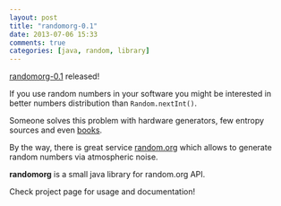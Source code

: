 ```yaml
---
layout: post
title: "randomorg-0.1"
date: 2013-07-06 15:33
comments: true
categories: [java, random, library]
---
```


[randomorg-0.1](https://github.com/mishadoff/randomorg) released!

<!-- more -->

If you use random numbers in your software you might be interested in
better numbers distribution than `Random.nextInt()`.

Someone solves this problem with hardware generators, few entropy sources and
even [books](http://www.amazon.com/Million-Random-Digits-Normal-Deviates/dp/0833030477/ref=sr_1_1?s=books&ie=UTF8&qid=1373114958&sr=1-1&keywords=A+Million+Random+Digits+with+100%2C000+Normal+Deviates).

By the way, there is great service [random.org](http://random.org)
which allows to generate random numbers via atmospheric noise.

**randomorg** is a small java library for random.org API.

Check project page for usage and documentation!
